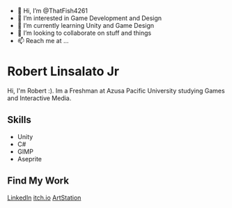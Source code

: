 - 👋 Hi, I’m @ThatFish4261
- 👀 I’m interested in Game Development and Design
- 🌱 I’m currently learning Unity and Game Design
- 💞️ I’m looking to collaborate on stuff and things
- 📫 Reach me at ...

# Robert Linsalato Jr
Hi, I'm Robert :). Im a Freshman at Azusa Pacific University studying Games and Interactive Media. 

## Skills
- Unity
- C#
- GIMP
- Aseprite

## Find My Work
[LinkedIn](https://www.linkedin.com/in/robert-linsalato-jr/)
[itch.io](thatfish4261.itch.io)
[ArtStation](https://www.artstation.com/robertlinsalato)



<!---
ThatFish4261/ThatFish4261 is a ✨ special ✨ repository because its `README.md` (this file) appears on your GitHub profile.
You can click the Preview link to take a look at your changes.
--->
